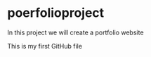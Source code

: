# poerfolioproject
In this project we will create a portfolio website 
<html>
  <head>
    <title>Portfolio Project</title>
    
  </head>
  <body>
    <p> This is my first GitHub file </p>
  </body>
</html>
